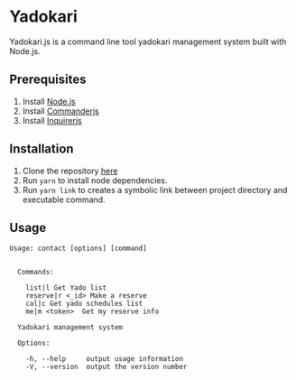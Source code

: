 # Yadokari

Yadokari.js is a command line tool yadokari management system built with Node.js.

## Prerequisites

1. Install [Node.js](https://nodejs.org/en/)
2. Install [Commanderjs](https://github.com/tj/commander.js)
3. Install [Inquirerjs](https://github.com/SBoudrias/Inquirer.js/)

## Installation

1. Clone the repository [here](https://github.com/omishimaspace/yadokari.js)
2. Run `yarn` to install node dependencies.
3. Run `yarn link` to creates a symbolic link between project directory and executable command.

## Usage

```
Usage: contact [options] [command]


  Commands:

    list|l Get Yado list
    reserve|r <_id> Make a reserve
    cal|c Get yado schedules list
    me|m <token>  Get my reserve info

  Yadokari management system

  Options:

    -h, --help     output usage information
    -V, --version  output the version number
```
